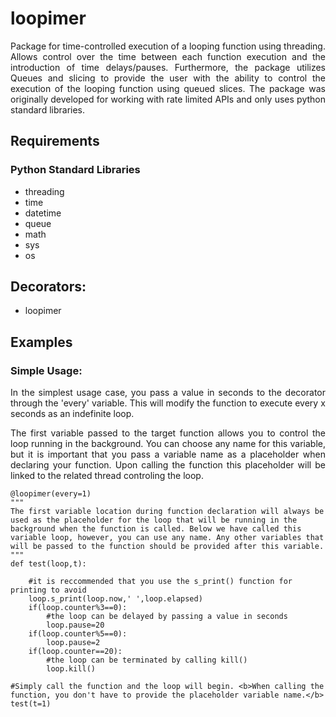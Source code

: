 # loopimer
<p align="justify">
Package for time-controlled execution of a looping function using threading. Allows control over the time between each function execution and the introduction of time delays/pauses. Furthermore, the package utilizes Queues and slicing to provide the user with the ability to control the execution of the looping function using queued slices. The package was originally developed for working with rate limited APIs and only uses python standard libraries.
</p>  

## Requirements
### Python Standard Libraries
 - threading
 - time
 - datetime
 - queue
 - math
 - sys
 - os
## Decorators:
 - loopimer
 
## Examples
### Simple Usage: 

<p align="justify">
In the simplest usage case, you pass a value in seconds to the decorator through the 'every' variable. This will modify the
function to execute every x seconds as an indefinite loop.
</p>

<p align="justify">
The first variable passed to the target function allows you to control the loop running in the background. You can choose any name for this variable, but it is important that you pass a variable name as a placeholder when declaring your function. Upon calling the function this placeholder will be linked to the related thread controling the loop.
</p>

```
@loopimer(every=1)
"""
The first variable location during function declaration will always be used as the placeholder for the loop that will be running in the background when the function is called. Below we have called this variable loop, however, you can use any name. Any other variables that will be passed to the function should be provided after this variable. 
"""
def test(loop,t): 

    #it is reccommended that you use the s_print() function for printing to avoid 
    loop.s_print(loop.now,' ',loop.elapsed)
    if(loop.counter%3==0):
        #the loop can be delayed by passing a value in seconds
        loop.pause=20
    if(loop.counter%5==0):
        loop.pause=2
    if(loop.counter==20):
        #the loop can be terminated by calling kill()
        loop.kill()

#Simply call the function and the loop will begin. <b>When calling the function, you don't have to provide the placeholder variable name.</b>
test(t=1)
        
```

